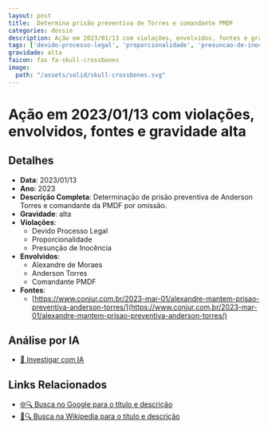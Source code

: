 ```yaml
---
layout: post
title:  Determina prisão preventiva de Torres e comandante PMDF
categories: dossie
description: Ação em 2023/01/13 com violações, envolvidos, fontes e gravidade alta
tags: ['devido-processo-legal', 'proporcionalidade', 'presuncao-de-inocencia', 'alexandre-de-moraes', 'anderson-torres', 'comandante-pmdf', 'gravidade-alta']
gravidade: alta
faicon: fas fa-skull-crossbones
image:
  path: "/assets/solid/skull-crossbones.svg"
---
```


# Ação em 2023/01/13 com violações, envolvidos, fontes e gravidade alta

## Detalhes
- **Data**: 2023/01/13
- **Ano**: 2023
- **Descrição Completa**: Determinação de prisão preventiva de Anderson Torres e comandante da PMDF por omissão.
- **Gravidade**: alta <i class="fas fas fa-skull-crossbones fa-2x"></i>
- **Violações**:
  - Devido Processo Legal
  - Proporcionalidade
  - Presunção de Inocência
- **Envolvidos**:
  - Alexandre de Moraes
  - Anderson Torres
  - Comandante PMDF
- **Fontes**:
  - [https://www.conjur.com.br/2023-mar-01/alexandre-mantem-prisao-preventiva-anderson-torres/](https://www.conjur.com.br/2023-mar-01/alexandre-mantem-prisao-preventiva-anderson-torres/)

## Análise por IA
- [🤖 Investigar com IA](https://www.perplexity.ai/search?q=%22Alexandre%20de%20Moraes%22%20Determina%20pris%C3%A3o%20preventiva%20de%20Torres%20e%20comandante%20PMDF%20Determina%C3%A7%C3%A3o%20de%20pris%C3%A3o%20preventiva%20de%20Anderson%20Torres%20e%20comandante%20da%20PMDF%20por%20omiss%C3%A3o.%20Devido%20Processo%20Legal%20Proporcionalidade%20Presun%C3%A7%C3%A3o%20de%20Inoc%C3%AAncia%202023%20gravidade%20alta)

## Links Relacionados
- [🌐🔍 Busca no Google para o título e descrição](https://www.google.com/search?q=%22Alexandre%20de%20Moraes%22%20Determina%20pris%C3%A3o%20preventiva%20de%20Torres%20e%20comandante%20PMDF%20Determina%C3%A7%C3%A3o%20de%20pris%C3%A3o%20preventiva%20de%20Anderson%20Torres%20e%20comandante%20da%20PMDF%20por%20omiss%C3%A3o.%20Devido%20Processo%20Legal%20Proporcionalidade%20Presun%C3%A7%C3%A3o%20de%20Inoc%C3%AAncia%202023%20gravidade%20alta)
- [📖🔍 Busca na Wikipedia para o título e descrição](https://pt.wikipedia.org/w/index.php?search=%22Alexandre%20de%20Moraes%22%20Determina%20pris%C3%A3o%20preventiva%20de%20Torres%20e%20comandante%20PMDF%20Determina%C3%A7%C3%A3o%20de%20pris%C3%A3o%20preventiva%20de%20Anderson%20Torres%20e%20comandante%20da%20PMDF%20por%20omiss%C3%A3o.%20Devido%20Processo%20Legal%20Proporcionalidade%20Presun%C3%A7%C3%A3o%20de%20Inoc%C3%AAncia%202023%20gravidade%20alta)

